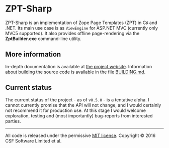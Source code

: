 # ZPT-Sharp
ZPT-Sharp is an implementation of Zope Page Templates (ZPT) in C♯ and .NET.
Its main use case is as `ViewEngine` for ASP.NET MVC (currently only MVC5 supported).
It also provides offline page-rendering via the **ZptBuilder.exe** command-line utility.

## More information
In-depth documentation is available at [the project website]. Information about building the source code is available in the file [BUILDING.md].

[the project website]: http://csf-dev.github.io/ZPT-Sharp/
[BUILDING.md]: https://github.com/csf-dev/ZPT-Sharp/blob/master/BUILDING.md

## Current status
The current status of the project - as of `v0.5.0` - is a tentative alpha.
I cannot currently promise that the API will not change, and I would certainly not recommend it for production use.
At this stage I would welcome exploration, testing and (most importantly) bug-reports from interested parties.

---

All code is released under the permissive [MIT license].
Copyright © 2016 CSF Software Limited et al.

[MIT license]: https://github.com/csf-dev/ZPT-Sharp/blob/master/LICENSE

